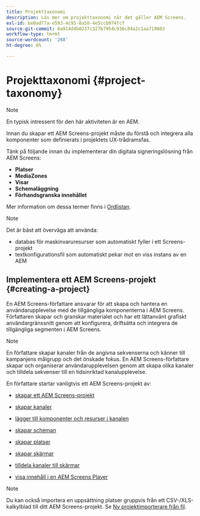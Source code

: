 ```yaml
---
title: Projekttaxonomi
description: Läs mer om projekttaxonomi när det gäller AEM Screens.
exl-id: be0ad77a-e593-4c95-8a58-4e5ccb974fcf
source-git-commit: 8a914d4b0237c327b7954c936c84a2c1aa719603
workflow-type: tm+mt
source-wordcount: '268'
ht-degree: 0%

---
```


# Projekttaxonomi {#project-taxonomy}

>[!NOTE]
>
>En typisk intressent för den här aktiviteten är en AEM.

Innan du skapar ett AEM Screens-projekt måste du förstå och integrera alla komponenter som definierats i projektets UX-trådramsfas.

Tänk på följande innan du implementerar din digitala signeringslösning från AEM Screens:

* **Platser**
* **MediaZones**
* **Visar**
* **Schemaläggning**
* **Förhandsgranska innehållet**

Mer information om dessa termer finns i [Ordlistan](https://experienceleague.adobe.com/en/docs/experience-manager-screens/user-guide/overview/screens-glossary).

>[!NOTE]
>
>Det är bäst att överväga att använda:
>
>* databas för maskinvaruresurser som automatiskt fyller i ett Screens-projekt
>* textkonfigurationsfil som automatiskt pekar mot en viss instans av en AEM

## Implementera ett AEM Screens-projekt {#creating-a-project}

En AEM Screens-författare ansvarar för att skapa och hantera en användarupplevelse med de tillgängliga komponenterna i AEM Screens. Författaren skapar och granskar materialet och har ett lättanvänt grafiskt användargränssnitt genom att konfigurera, driftsätta och integrera de tillgängliga segmenten i AEM Screens.

>[!NOTE]
>
>En författare skapar kanaler från de angivna sekvenserna och känner till kampanjens målgrupp och det önskade fokus. En AEM Screens-författare skapar och organiserar användarupplevelsen genom att skapa olika kanaler och tilldela sekvenser till en tidsinriktad kanalupplevelse.

En författare startar vanligtvis ett AEM Screens-projekt av:

* [skapar ett AEM Screens-projekt](https://experienceleague.adobe.com/en/docs/experience-manager-screens/user-guide/authoring/setting-up-projects/creating-a-screens-project)
* [skapar kanaler](https://experienceleague.adobe.com/en/docs/experience-manager-screens/user-guide/authoring/setting-up-projects/managing-channels)
* [lägger till komponenter och resurser i kanalen](https://experienceleague.adobe.com/en/docs/experience-manager-screens/user-guide/authoring/product-features/adding-components-to-a-channel)
* [skapar scheman](https://experienceleague.adobe.com/en/docs/experience-manager-screens/user-guide/authoring/setting-up-projects/managing-schedules)
* [skapar platser](https://experienceleague.adobe.com/en/docs/experience-manager-screens/user-guide/authoring/setting-up-projects/managing-locations)
* [skapar skärmar](https://experienceleague.adobe.com/en/docs/experience-manager-screens/user-guide/authoring/setting-up-projects/managing-displays)
* [tilldela kanaler till skärmar](https://experienceleague.adobe.com/en/docs/experience-manager-screens/user-guide/authoring/setting-up-projects/assigning-channels/channel-assignment)

* [visa innehåll i en AEM Screens Player](https://experienceleague.adobe.com/en/docs/experience-manager-screens/user-guide/administering/working-with-screens-player)

>[!NOTE]
>Du kan också importera en uppsättning platser gruppvis från ett CSV-/XLS-kalkylblad till ditt AEM Screens-projekt. Se [Ny projektimporterare från fil](https://experienceleague.adobe.com/en/docs/experience-manager-screens/user-guide/administering/project-importer).
